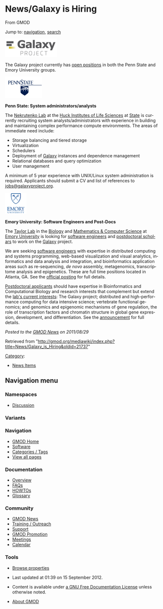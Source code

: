 <div id="mw-page-base" class="noprint">

</div>

<div id="mw-head-base" class="noprint">

</div>

<div id="content" class="mw-body" role="main">

<span id="top"></span>

<div id="mw-js-message" style="display:none;">

</div>



# <span dir="auto">News/Galaxy is Hiring</span>

<div id="bodyContent">

<div id="siteSub">

From GMOD

</div>

<div id="contentSub">

</div>

<div id="jump-to-nav" class="mw-jump">

Jump to: [navigation](#mw-navigation), [search](#p-search)

</div>

<div id="mw-content-text" class="mw-content-ltr" lang="en" dir="ltr">

<div class="floatright">

<a href="http://galaxyproject.org/wiki/News/Galaxy%20is%20Hiring"
rel="nofollow" title="Galaxy Project is hiring"><img
src="../../mediawiki/images/thumb/c/c7/GalaxyLogoBigger.png/170px-GalaxyLogoBigger.png"
srcset="../../mediawiki/images/thumb/c/c7/GalaxyLogoBigger.png/255px-GalaxyLogoBigger.png 1.5x, ../../mediawiki/images/thumb/c/c7/GalaxyLogoBigger.png/340px-GalaxyLogoBigger.png 2x"
width="170" height="60" alt="Galaxy Project is hiring" /></a>

</div>

The Galaxy project currently has
<a href="http://galaxyproject.org/wiki/News/Galaxy%20is%20Hiring"
class="external text" rel="nofollow">open positions</a> in both the Penn
State and Emory University groups.

<div class="floatright">

<a href="../File:PennState.gif" class="image"
title="Galaxy is hiring"><img
src="../../mediawiki/images/8/83/PennState.gif" width="121" height="70"
alt="Galaxy is hiring" /></a>

</div>

**Penn State: System administrators/analysts**

The <a href="http://www.bx.psu.edu/~anton/" class="external text"
rel="nofollow">Nekrutenko Lab</a> at the
<a href="http://www.huck.psu.edu/" class="external text"
rel="nofollow">Huck Institutes of Life Sciences</a> at
<a href="http://psu.edu/%7CPenn" class="external text"
rel="nofollow">State</a> is currently recruiting system
analysts/administrators with experience in building and maintaining
complex performance compute environments. The areas of immediate need
include:

- Storage balancing and tiered storage
- Virtualization
- Schedulers
- Deployment of [Galaxy](../Galaxy.1 "Galaxy") instances and dependence
  management
- Relational databases and query optimization
- User management

A minimum of 5 year experience with UNIX/Linux system administration is
required. Applicants should submit a CV and list of references to
<a href="mailto:jobs@galaxyproject.org" class="external text"
rel="nofollow">jobs@galaxyproject.org</a>.

<div class="floatright">

<a href="http://bx.mathcs.emory.edu/joining/" rel="nofollow"
title="Openings at Emory University"><img
src="../../mediawiki/images/7/7a/EmoryLogoSmall.gif" width="70"
height="70" alt="Openings at Emory University" /></a>

</div>

**Emory University: Software Engineers and Post-Docs**

The <a href="http://bx.mathcs.emory.edu/" class="external text"
rel="nofollow">Taylor Lab</a> in the
<a href="http://www.biology.emory.edu" class="external text"
rel="nofollow">Biology</a> and
<a href="http://www.mathcs.emory.edu" class="external text"
rel="nofollow">Mathematics &amp; Computer Science</a> at
<a href="http://emory.edu/" class="external text" rel="nofollow">Emory
University</a> is looking for
<a href="http://bx.mathcs.emory.edu/joining/sw/" class="external text"
rel="nofollow">software engineers</a> and
<a href="http://bx.mathcs.emory.edu/joining/postdocs/"
class="external text" rel="nofollow">postdoctoral scholars</a> to work
on the [Galaxy](../Galaxy.1 "Galaxy") project.

We are seeking
<a href="http://bx.mathcs.emory.edu/joining/sw/" class="external text"
rel="nofollow">software engineers</a> with expertise in distributed
computing and systems programming, web-based visualization and visual
analytics, informatics and data analysis and integration, and
bioinformatics application areas such as re-sequencing, *de novo*
assembly, metagenomics, transcriptome analysis and epigenetics. These
are full time positions located in Atlanta, GA. See the
<a href="http://bx.mathcs.emory.edu/joining/sw/" class="external text"
rel="nofollow">official posting</a> for full details.

<a href="http://bx.mathcs.emory.edu/joining/postdocs/"
class="external text" rel="nofollow">Postdoctoral applicants</a> should
have expertise in Bioinformatics and Computational Biology and research
interests that complement but extend the
<a href="http://bx.mathcs.emory.edu/research/" class="external text"
rel="nofollow">lab's current interests</a>: The Galaxy project;
distributed and high-performance computing for data intensive science;
vertebrate functional genomics; and genomics and epigenomic mechanisms
of gene regulation, the role of transcription factors and chromatin
structure in global gene expression, development, and differentiation.
See the <a href="http://bx.mathcs.emory.edu/joining/postdocs/"
class="external text" rel="nofollow">announcement</a> for full details.

  

<div class="newsfooter">

*Posted to the [GMOD News](../GMOD_News "GMOD News") on 2011/08/29*

</div>

</div>

<div class="printfooter">

Retrieved from
"<http://gmod.org/mediawiki/index.php?title=News/Galaxy_is_Hiring&oldid=21737>"

</div>

<div id="catlinks" class="catlinks">

<div id="mw-normal-catlinks" class="mw-normal-catlinks">

[Category](../Special:Categories "Special:Categories"):

- [News Items](../Category:News_Items "Category:News Items")

</div>

</div>

<div class="visualClear">

</div>

</div>

</div>

<div id="mw-navigation">

## Navigation menu

<div id="mw-head">



<div id="left-navigation">

<div id="p-namespaces" class="vectorTabs" role="navigation"
aria-labelledby="p-namespaces-label">

### Namespaces


- <span id="ca-talk"><a
  href="http://gmod.org/mediawiki/index.php?title=Talk:News/Galaxy_is_Hiring&amp;action=edit&amp;redlink=1"
  accesskey="t"
  title="Discussion about the content page [t]">Discussion</a></span>

</div>

<div id="p-variants" class="vectorMenu emptyPortlet" role="navigation"
aria-labelledby="p-variants-label">

### 

### Variants[](#)

<div class="menu">

</div>

</div>

</div>





</div>

</div>

</div>

<div id="mw-panel">

<div id="p-logo" role="banner">

<a href="../Main_Page"
style="background-image: url(../../images/GMOD-cogs.png);"
title="Visit the main page"></a>

</div>

<div id="p-Navigation" class="portal" role="navigation"
aria-labelledby="p-Navigation-label">

### Navigation

<div class="body">

- <span id="n-GMOD-Home">[GMOD Home](../Main_Page)</span>
- <span id="n-Software">[Software](../GMOD_Components)</span>
- <span id="n-Categories-.2F-Tags">[Categories /
  Tags](../Categories)</span>
- <span id="n-View-all-pages">[View all
  pages](../Special:AllPages)</span>

</div>

</div>

<div id="p-Documentation" class="portal" role="navigation"
aria-labelledby="p-Documentation-label">

### Documentation

<div class="body">

- <span id="n-Overview">[Overview](../Overview)</span>
- <span id="n-FAQs">[FAQs](../Category:FAQ)</span>
- <span id="n-HOWTOs">[HOWTOs](../Category:HOWTO)</span>
- <span id="n-Glossary">[Glossary](../Glossary)</span>

</div>

</div>

<div id="p-Community" class="portal" role="navigation"
aria-labelledby="p-Community-label">

### Community

<div class="body">

- <span id="n-GMOD-News">[GMOD News](../GMOD_News)</span>
- <span id="n-Training-.2F-Outreach">[Training /
  Outreach](../Training_and_Outreach)</span>
- <span id="n-Support">[Support](../Support)</span>
- <span id="n-GMOD-Promotion">[GMOD Promotion](../GMOD_Promotion)</span>
- <span id="n-Meetings">[Meetings](../Meetings)</span>
- <span id="n-Calendar">[Calendar](../Calendar)</span>

</div>

</div>

<div id="p-tb" class="portal" role="navigation"
aria-labelledby="p-tb-label">

### Tools

<div class="body">


- <span id="t-smwbrowselink"><a href="../Special:Browse/News-2FGalaxy_is_Hiring"
  rel="smw-browse">Browse properties</a></span>


</div>

</div>

</div>

</div>

<div id="footer" role="contentinfo">

- <span id="footer-info-lastmod">Last updated at 01:39 on 15 September
  2012.</span>
<!-- - <span id="footer-info-viewcount">10,882 page views.</span> -->
- <span id="footer-info-copyright">Content is available under
  <a href="http://www.gnu.org/licenses/fdl-1.3.html" class="external"
  rel="nofollow">a GNU Free Documentation License</a> unless otherwise
  noted.</span>

<!-- -->

- <span id="footer-places-about">[About
  GMOD](../GMOD:About "GMOD:About")</span>

<!-- -->






</div>
